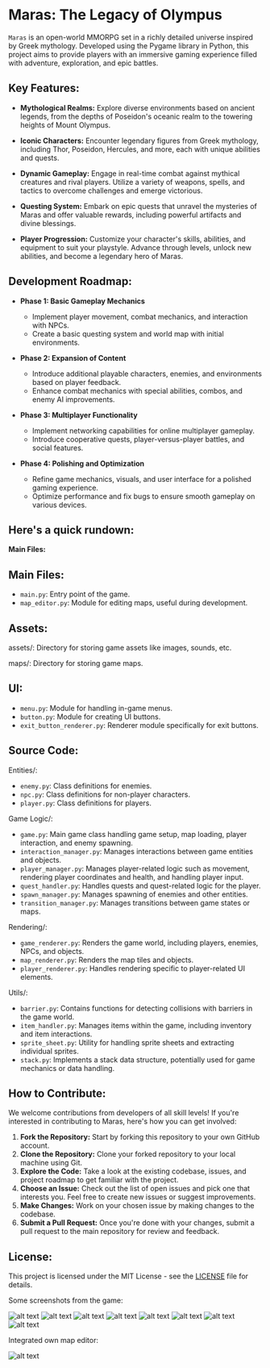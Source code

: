 # Maras: The Legacy of Olympus

`Maras` is an open-world MMORPG set in a richly detailed universe inspired by Greek mythology. Developed using the Pygame library in Python, this project aims to provide players with an immersive gaming experience filled with adventure, exploration, and epic battles.

## Key Features:

- **Mythological Realms:** Explore diverse environments based on ancient legends, from the depths of Poseidon's oceanic realm to the towering heights of Mount Olympus.

- **Iconic Characters:** Encounter legendary figures from Greek mythology, including Thor, Poseidon, Hercules, and more, each with unique abilities and quests.

- **Dynamic Gameplay:** Engage in real-time combat against mythical creatures and rival players. Utilize a variety of weapons, spells, and tactics to overcome challenges and emerge victorious.

- **Questing System:** Embark on epic quests that unravel the mysteries of Maras and offer valuable rewards, including powerful artifacts and divine blessings.

- **Player Progression:** Customize your character's skills, abilities, and equipment to suit your playstyle. Advance through levels, unlock new abilities, and become a legendary hero of Maras.

## Development Roadmap:

- **Phase 1: Basic Gameplay Mechanics**
  - Implement player movement, combat mechanics, and interaction with NPCs.
  - Create a basic questing system and world map with initial environments.

- **Phase 2: Expansion of Content**
  - Introduce additional playable characters, enemies, and environments based on player feedback.
  - Enhance combat mechanics with special abilities, combos, and enemy AI improvements.

- **Phase 3: Multiplayer Functionality**
  - Implement networking capabilities for online multiplayer gameplay.
  - Introduce cooperative quests, player-versus-player battles, and social features.

- **Phase 4: Polishing and Optimization**
  - Refine game mechanics, visuals, and user interface for a polished gaming experience.
  - Optimize performance and fix bugs to ensure smooth gameplay on various devices.

## Here's a quick rundown:

**Main Files:**

## Main Files:

- `main.py`: Entry point of the game.
- `map_editor.py`: Module for editing maps, useful during development.

## Assets:

assets/: Directory for storing game assets like images, sounds, etc.

maps/: Directory for storing game maps.

## UI:

- `menu.py`: Module for handling in-game menus.
- `button.py`: Module for creating UI buttons.
- `exit_button_renderer.py`: Renderer module specifically for exit buttons.

## Source Code:

Entities/:

- `enemy.py`: Class definitions for enemies.
- `npc.py`: Class definitions for non-player characters.
- `player.py`: Class definitions for players.

Game Logic/:

- `game.py`: Main game class handling game setup, map loading, player interaction, and enemy spawning.
- `interaction_manager.py`: Manages interactions between game entities and objects.
- `player_manager.py`: Manages player-related logic such as movement, rendering player coordinates and health, and handling player input.
- `quest_handler.py`: Handles quests and quest-related logic for the player.
- `spawn_manager.py`: Manages spawning of enemies and other entities.
- `transition_manager.py`: Manages transitions between game states or maps.

Rendering/:

- `game_renderer.py`: Renders the game world, including players, enemies, NPCs, and objects.
- `map_renderer.py`: Renders the map tiles and objects.
- `player_renderer.py`: Handles rendering specific to player-related UI elements.

Utils/:

- `barrier.py`: Contains functions for detecting collisions with barriers in the game world.
- `item_handler.py`: Manages items within the game, including inventory and item interactions.
- `sprite_sheet.py`: Utility for handling sprite sheets and extracting individual sprites.
- `stack.py`: Implements a stack data structure, potentially used for game mechanics or data handling.

## How to Contribute:

We welcome contributions from developers of all skill levels! If you're interested in contributing to Maras, here's how you can get involved:

1. **Fork the Repository:** Start by forking this repository to your own GitHub account.
2. **Clone the Repository:** Clone your forked repository to your local machine using Git.
3. **Explore the Code:** Take a look at the existing codebase, issues, and project roadmap to get familiar with the project.
4. **Choose an Issue:** Check out the list of open issues and pick one that interests you. Feel free to create new issues or suggest improvements.
5. **Make Changes:** Work on your chosen issue by making changes to the codebase.
6. **Submit a Pull Request:** Once you're done with your changes, submit a pull request to the main repository for review and feedback.

## License:

This project is licensed under the MIT License - see the [LICENSE](LICENSE) file for details.


Some screenshots from the game:

![alt text](<screenshots/Screenshot 2024-06-27 003724.png>)
![alt text](<screenshots/Screenshot 2024-06-27 003135.png>)
![alt text](<screenshots/Screenshot 2024-06-09 180620.png>)
![alt text](<screenshots/Screenshot 2024-04-12 114947.png>)
![alt text](<screenshots/Screenshot 2024-04-12 115039.png>)
![alt text](<screenshots/Screenshot 2024-04-12 115137.png>)
![alt text](<screenshots/Screenshot 2024-04-12 115211.png>)
![alt text](<screenshots/Screenshot 2024-04-12 115321.png>)

Integrated own map editor:

![alt text](<screenshots/Screenshot 2024-04-12 115713.png>)